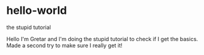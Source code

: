 # hello-world
the stupid tutorial

Hello I'm Gretar and I'm doing the stupid tutorial to check if I get the basics.
Made a second try to make sure I really get it!
